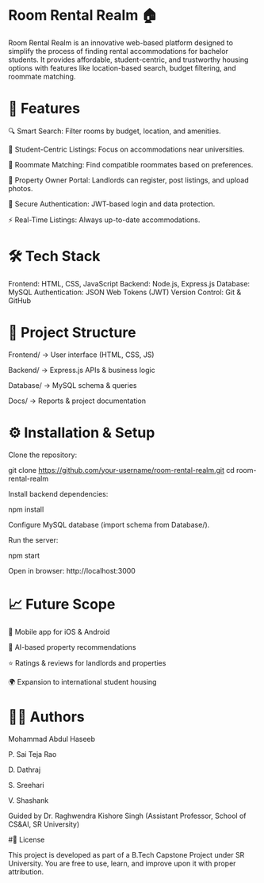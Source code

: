 # Room Rental Realm 🏠

Room Rental Realm is an innovative web-based platform designed to simplify the process of finding rental accommodations for bachelor students. It provides affordable, student-centric, and trustworthy housing options with features like location-based search, budget filtering, and roommate matching.

# 🚀 Features

🔍 Smart Search: Filter rooms by budget, location, and amenities.

🏫 Student-Centric Listings: Focus on accommodations near universities.

👥 Roommate Matching: Find compatible roommates based on preferences.

📝 Property Owner Portal: Landlords can register, post listings, and upload photos.

🔐 Secure Authentication: JWT-based login and data protection.

⚡ Real-Time Listings: Always up-to-date accommodations.

# 🛠 Tech Stack

Frontend: HTML, CSS, JavaScript
Backend: Node.js, Express.js
Database: MySQL
Authentication: JSON Web Tokens (JWT)
Version Control: Git & GitHub

# 📂 Project Structure

Frontend/ → User interface (HTML, CSS, JS)

Backend/ → Express.js APIs & business logic

Database/ → MySQL schema & queries

Docs/ → Reports & project documentation

# ⚙️ Installation & Setup

Clone the repository:

git clone https://github.com/your-username/room-rental-realm.git
cd room-rental-realm


Install backend dependencies:

npm install


Configure MySQL database (import schema from Database/).

Run the server:

npm start


Open in browser: http://localhost:3000

# 📈 Future Scope

📱 Mobile app for iOS & Android

🤖 AI-based property recommendations

⭐ Ratings & reviews for landlords and properties

🌍 Expansion to international student housing

# 👨‍💻 Authors

Mohammad Abdul Haseeb

P. Sai Teja Rao

D. Dathraj

S. Sreehari

V. Shashank

Guided by Dr. Raghwendra Kishore Singh (Assistant Professor, School of CS&AI, SR University)

#📜 License

This project is developed as part of a B.Tech Capstone Project under SR University. You are free to use, learn, and improve upon it with proper attribution.
